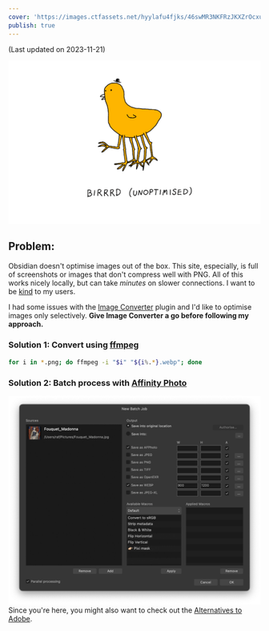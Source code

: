 ```yaml
---
cover: 'https://images.ctfassets.net/hyylafu4fjks/46swMR3NKFRzJKXZrOcxua/359554dc951d74ea113a3499862a80e1/birrrd.png'
publish: true
---
```

(Last updated on 2023-11-21)

![170](birrrd-unoptimised.webp)

## Problem:

Obsidian doesn't optimise images out of the box. This site, especially, is full of screenshots or images that don't compress well with PNG. All of this works nicely locally, but can take *minutes* on slower connections. I want to be [kind](<../Be kind, be curious>) to my users.

I had some issues with the [Image Converter](obsidian://show-plugin?id=image-converter) plugin and I'd like to optimise images only selectively. **Give Image Converter a go before following my approach.**

### Solution 1: Convert using [ffmpeg](https://ffmpeg.org/download.html)

```bash
for i in *.png; do ffmpeg -i "$i" "${i%.*}.webp"; done
```

### Solution 2:  Batch process with [Affinity Photo](https://affinity.serif.com/en-gb/)

![926](affinity-batch-processing.webp)Since you're here, you might also want to check out the [Alternatives to Adobe](<../Alternatives to Adobe>).
